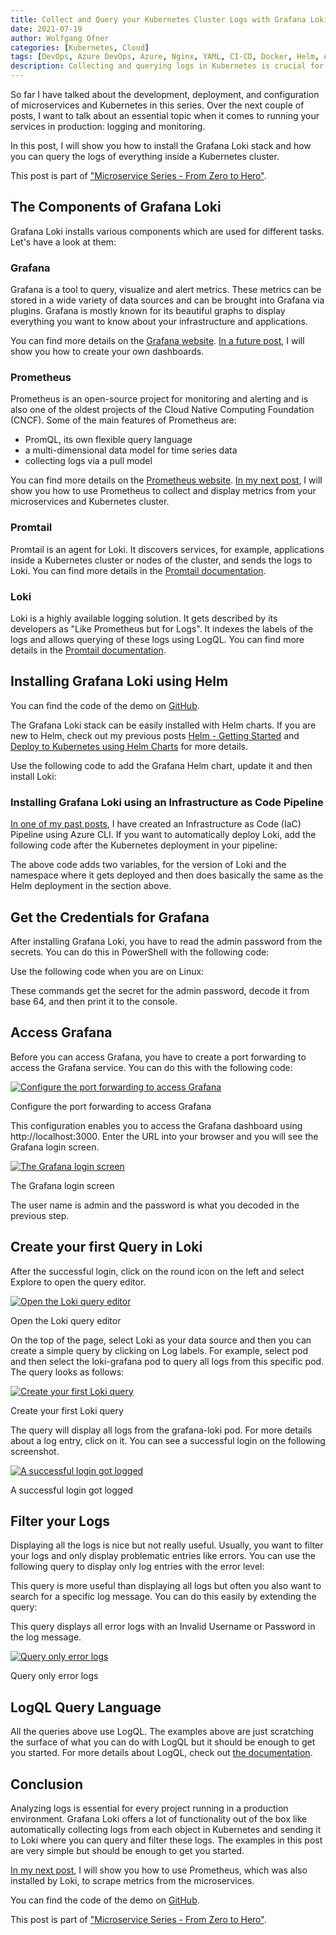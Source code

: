 ```yaml
---
title: Collect and Query your Kubernetes Cluster Logs with Grafana Loki
date: 2021-07-19
author: Wolfgang Ofner
categories: [Kubernetes, Cloud]
tags: [DevOps, Azure DevOps, Azure, Nginx, YAML, CI-CD, Docker, Helm, AKS, Kubernetes, Logging, Monitoring]
description: Collecting and querying logs in Kubernetes is crucial for important applications. Grafana Loki offers a great toolset to help you out.
---
```


So far I have talked about the development, deployment, and configuration of microservices and Kubernetes in this series. Over the next couple of posts, I want to talk about an essential topic when it comes to running your services in production: logging and monitoring.

In this post, I will show you how to install the Grafana Loki stack and how you can query the logs of everything inside a Kubernetes cluster.

This post is part of ["Microservice Series - From Zero to Hero"](/microservice-series-from-zero-to-hero).

## The Components of Grafana Loki 

Grafana Loki installs various components which are used for different tasks. Let's have a look at them:

### Grafana

Grafana is a tool to query, visualize and alert metrics. These metrics can be stored in a wide variety of data sources and can be brought into Grafana via plugins. Grafana is mostly known for its beautiful graphs to display everything you want to know about your infrastructure and applications. 

You can find more details on the <a href="https://grafana.com" target="_blank" rel="noopener noreferrer">Grafana website</a>. [In a future post](/create-grafana-dashboards-with-prometheus-metrics), I will show you how to create your own dashboards.

### Prometheus

Prometheus is an open-source project for monitoring and alerting and is also one of the oldest projects of the Cloud Native Computing Foundation (CNCF). Some of the main features of Prometheus are:

- PromQL, its own flexible query language
- a multi-dimensional data model for time series data
- collecting logs via a pull model

You can find more details on the <a href="https://prometheus.io" target="_blank" rel="noopener noreferrer">Prometheus website</a>. [In my next post](/monitor-net-microservices-with-prometheus), I will show you how to use Prometheus to collect and display metrics from your microservices and Kubernetes cluster. 

### Promtail

Promtail is an agent for Loki. It discovers services, for example, applications inside a Kubernetes cluster or nodes of the cluster, and sends the logs to Loki. You can find more details in the <a href="https://grafana.com/docs/loki/latest/clients/promtail" target="_blank" rel="noopener noreferrer">Promtail documentation</a>. 

### Loki

Loki is a highly available logging solution. It gets described by its developers as "Like Prometheus but for Logs". It indexes the labels of the logs and allows querying of these logs using LogQL. You can find more details in the <a href="https://grafana.com/docs/loki/latest" target="_blank" rel="noopener noreferrer">Promtail documentation</a>. 

## Installing Grafana Loki using Helm

You can find the code of the demo on <a href="https://github.com/WolfgangOfner/MicroserviceDemo" target="_blank" rel="noopener noreferrer">GitHub</a>.

The Grafana Loki stack can be easily installed with Helm charts. If you are new to Helm, check out my previous posts [Helm - Getting Started](/helm-getting-started) and [Deploy to Kubernetes using Helm Charts](/deploy-kubernetes-using-helm) for more details.

Use the following code to add the Grafana Helm chart, update it and then install Loki:

<script src="https://gist.github.com/WolfgangOfner/07bfab1dd2005f8974bbfb6c3229036e.js"></script>

### Installing Grafana Loki using an Infrastructure as Code Pipeline

[In one of my past posts](/use-infrastructure-as-code-to-deploy-infrastructure), I have created an Infrastructure as Code (IaC) Pipeline using Azure CLI. If you want to automatically deploy Loki, add the following code after the Kubernetes deployment in your pipeline:

<script src="https://gist.github.com/WolfgangOfner/2ef1d3a14d28857ace28aaee7e327215.js"></script>

The above code adds two variables, for the version of Loki and the namespace where it gets deployed and then does basically the same as the Helm deployment in the section above.

## Get the Credentials for Grafana

After installing Grafana Loki, you have to read the admin password from the secrets. You can do this in PowerShell with the following code:

<script src="https://gist.github.com/WolfgangOfner/7dea1e79d687b63e316f63e9108a9c21.js"></script>

Use the following code when you are on Linux:

<script src="https://gist.github.com/WolfgangOfner/5151b8b96532a0557f38a77ac0abec0e.js"></script>

These commands get the secret for the admin password, decode it from base 64, and then print it to the console.

## Access Grafana

Before you can access Grafana, you have to create a port forwarding to access the Grafana service. You can do this with the following code:

<script src="https://gist.github.com/WolfgangOfner/1fab1cdfaf15e436d1bdf526402aeb59.js"></script>

<div class="col-12 col-sm-10 aligncenter">
  <a href="/assets/img/posts/2021/07/Configure-the-port-forwarding-to-access-Grafana.jpg"><img loading="lazy" src="/assets/img/posts/2021/07/Configure-the-port-forwarding-to-access-Grafana.jpg" alt="Configure the port forwarding to access Grafana" /></a>
  
  <p>
   Configure the port forwarding to access Grafana
  </p>
</div>

This configuration enables you to access the Grafana dashboard using http://localhost:3000. Enter the URL into your browser and you will see the Grafana login screen.

<div class="col-12 col-sm-10 aligncenter">
  <a href="/assets/img/posts/2021/07/The-Grafana-login-screen.jpg"><img loading="lazy" src="/assets/img/posts/2021/07/The-Grafana-login-screen.jpg" alt="The Grafana login screen" /></a>
  
  <p>
   The Grafana login screen
  </p>
</div>

The user name is admin and the password is what you decoded in the previous step.

## Create your first Query in Loki

After the successful login, click on the round icon on the left and select Explore to open the query editor.

<div class="col-12 col-sm-10 aligncenter">
  <a href="/assets/img/posts/2021/07/Open-the-Loki-query-editor.jpg"><img loading="lazy" src="/assets/img/posts/2021/07/Open-the-Loki-query-editor.jpg" alt="Open the Loki query editor" /></a>
  
  <p>
   Open the Loki query editor
  </p>
</div>

On the top of the page, select Loki as your data source and then you can create a simple query by clicking on Log labels. For example, select pod and then select the loki-grafana pod to query all logs from this specific pod. The query looks as follows:

<script src="https://gist.github.com/WolfgangOfner/600e68f46638ff0190579ec53e727740.js"></script>

<div class="col-12 col-sm-10 aligncenter">
  <a href="/assets/img/posts/2021/07/Create-your-first-Loki-query.jpg"><img loading="lazy" src="/assets/img/posts/2021/07/Create-your-first-Loki-query.jpg" alt="Create your first Loki query" /></a>
  
  <p>
   Create your first Loki query
  </p>
</div>

The query will display all logs from the grafana-loki pod. For more details about a log entry, click on it. You can see a successful login on the following screenshot.

<div class="col-12 col-sm-10 aligncenter">
  <a href="/assets/img/posts/2021/07/A-successful-login-got-logged.jpg"><img loading="lazy" src="/assets/img/posts/2021/07/A-successful-login-got-logged.jpg" alt="A successful login got logged" /></a>
  
  <p>
   A successful login got logged
  </p>
</div>

## Filter your Logs

Displaying all the logs is nice but not really useful. Usually, you want to filter your logs and only display problematic entries like errors. You can use the following query to display only log entries with the error level:

<script src="https://gist.github.com/WolfgangOfner/2d5235bfeaa93ed5af16507caa398fa2.js"></script>

This query is more useful than displaying all logs but often you also want to search for a specific log message. You can do this easily by extending the query:

<script src="https://gist.github.com/WolfgangOfner/eaa4a122729322fdccebac6a78b3825f.js"></script>

This query displays all error logs with an Invalid Username or Password in the log message.

<div class="col-12 col-sm-10 aligncenter">
  <a href="/assets/img/posts/2021/07/Query-only-error-logs.jpg"><img loading="lazy" src="/assets/img/posts/2021/07/Query-only-error-logs.jpg" alt="Query only error logs" /></a>
  
  <p>
   Query only error logs
  </p>
</div>

## LogQL Query Language

All the queries above use LogQL. The examples above are just scratching the surface of what you can do with LogQL but it should be enough to get you started. For more details about LogQL, check out <a href="https://grafana.com/docs/loki/latest/logql" target="_blank" rel="noopener noreferrer">the documentation</a>.

## Conclusion

Analyzing logs is essential for every project running in a production environment. Grafana Loki offers a lot of functionality out of the box like automatically collecting logs from each object in Kubernetes and sending it to Loki where you can query and filter these logs. The examples in this post are very simple but should be enough to get you started. 

[In my next post](/monitor-net-microservices-with-prometheus), I will show you how to use Prometheus, which was also installed by Loki, to scrape metrics from the microservices.

You can find the code of the demo on <a href="https://github.com/WolfgangOfner/MicroserviceDemo" target="_blank" rel="noopener noreferrer">GitHub</a>.

This post is part of ["Microservice Series - From Zero to Hero"](/microservice-series-from-zero-to-hero).